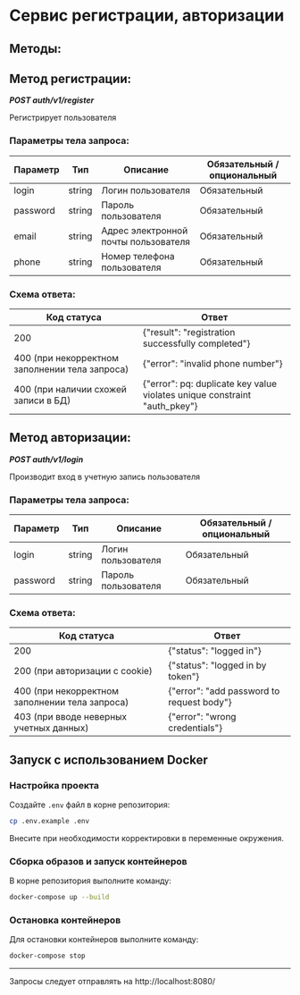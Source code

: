 # Сервис регистрации, авторизации

## Методы:

## Метод регистрации:

***POST auth/v1/register***

Регистрирует пользователя

### Параметры тела запроса:

Параметр|Тип|Описание|Обязательный / опциональный
---|---|---|---
login|string|Логин пользователя|Обязательный
password|string|Пароль пользователя|Обязательный
email|string|Адрес электронной почты пользователя|Обязательный
phone|string|Номер телефона пользователя|Обязательный

### Схема ответа:

Код статуса|Ответ
---|---
200|{"result": "registration successfully completed"}
400 (при некорректном заполнении тела запроса)|{"error": "invalid phone number"}
400 (при наличии схожей записи в БД)|{"error": pq: duplicate key value violates unique constraint "auth_pkey"}

## Метод авторизации:

***POST auth/v1/login***

Производит вход в учетную запись пользователя

### Параметры тела запроса:

Параметр|Тип|Описание|Обязательный / опциональный
---|---|---|---
login|string|Логин пользователя|Обязательный
password|string|Пароль пользователя|Обязательный

### Схема ответа:

Код статуса|Ответ
---|---
200|{"status": "logged in"}
200 (при авторизации с cookie)|{"status": "logged in by token"}
400 (при некорректном заполнении тела запроса)|{"error": "add password to request body"}
403 (при вводе неверных учетных данных)|{"error": "wrong credentials"}

## Запуск с использованием Docker

### Настройка проекта

Создайте `.env` файл в корне репозитория:

```bash
cp .env.example .env
```

Внесите при необходимости корректировки в переменные окружения.

### Сборка образов и запуск контейнеров

В корне репозитория выполните команду:

```bash
docker-compose up --build
```

### Остановка контейнеров

Для остановки контейнеров выполните команду:

```bash
docker-compose stop
```

---

Запросы следует отправлять на http://localhost:8080/